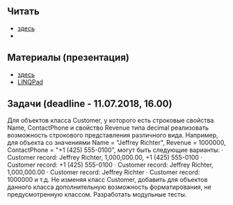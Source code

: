 ## Читать
- [здесь](https://github.com/EPM-RD-NETLAB/.NET-Framework-modules/tree/master/M6.%20Encapsulation.%20Inheritance.%20Polymorphism)
- 

## Материалы (презентация)
- [здесь](https://github.com/EPM-RD-NETLAB/.NET-Framework-modules/tree/master/M6.%20Encapsulation.%20Inheritance.%20Polymorphism)
- [LINQPad](https://drive.google.com/drive/u/0/folders/1Q7be_wEmM9MNLNPRZZkvYs3n2nOjQ4Az)

## Задачи (deadline - 11.07.2018, 16.00)
Для объектов класса Customer, у которого есть строковые свойства Name, ContactPhone и свойство Revenue типа decimal реализовать возможность строкового представления различного вида. Например, для объекта со значениями Name = "Jeffrey Richter", Revenue = 1000000, ContactPhone = "+1 (425) 555-0100", могут быть следующие варианты:
·          Customer record: Jeffrey Richter, 1,000,000.00, +1 (425) 555-0100
·          Customer record: +1 (425) 555-0100
·          Customer record: Jeffrey Richter, 1,000,000.00
·          Customer record: Jeffrey Richter
·          Customer record: 1000000 и т.д.
Не изменяя класс Customer, добавить для объектов данного класса дополнительную возможность форматирования, не предусмотренную классом. Разработать модульные тесты.

